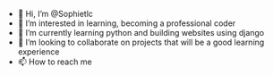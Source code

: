 - 👋 Hi, I’m @Sophietlc
- 👀 I’m interested in learning, becoming a professional coder
- 🌱 I’m currently learning python and building websites using django
- 💞️ I’m looking to collaborate on projects that will be a good learning experience 
- 📫 How to reach me 

<!---
Sophietlc/Sophietlc is a ✨ special ✨ repository because its `README.md` (this file) appears on your GitHub profile.
You can click the Preview link to take a look at your changes.
--->
